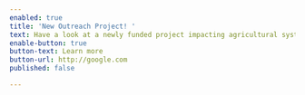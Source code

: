 ```yaml
---
enabled: true
title: 'New Outreach Project! '
text: Have a look at a newly funded project impacting agricultural systems.
enable-button: true
button-text: Learn more
button-url: http://google.com
published: false

---
```

